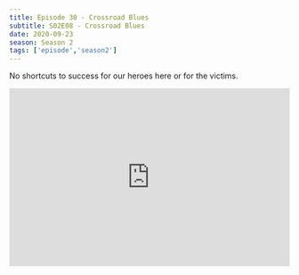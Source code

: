 ```yaml
---
title: Episode 30 - Crossroad Blues
subtitle: S02E08 - Crossroad Blues
date: 2020-09-23
season: Season 2
tags: ['episode','season2']
---
```


No shortcuts to success for our heroes here or for the victims. 

<iframe src="https://cast.rocks/player/27557/Supernatural-30-Crossroad-Blues.mp3?episodeTitle=Episode%2030%20-%20Crossroads%20Blues&podcastTitle=Couple%20of%20Idjits&episodeDate=September%2023rd%2C%202020&imageURL=https%3A%2F%2Fcast.rocks%2Fhosting%2F27557%2Ffeeds%2FCAURZ.jpg" style="border: none; min-height: 265px; max-height: 320px; max-width: 558px; min-width: 270px; width: 100%; height: 100%;" scrollbars="no"></iframe>
